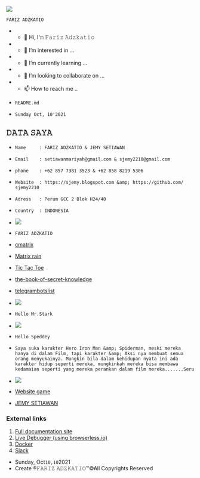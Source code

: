 

![](https://assets.dcoder.tech/61381f035dac330612ecaca0/6162394fd1531a060ff2c2b0/storageemulated0pictures155.jpg) 

`𝙵𝙰𝚁𝙸𝚉 𝙰𝙳𝚉𝙺𝙰𝚃𝙸𝙾` 
- - 👋 Hi, I'𝚖 𝙵𝚊𝚛𝚒𝚣 𝙰𝚍𝚣𝚔𝚊𝚝𝚒𝚘
- - 👀 I’m interested in ... 
- - 🌱 I’m currently learning ... 
- - 💞️ I’m looking to collaborate on ... 
- - 📫 How to reach me .. 

- `README.md` 
- `𝚂𝚞𝚗𝚍𝚊𝚢 𝙾𝚌𝚝, 10'2021`
## 𝙳𝙰𝚃𝙰 𝚂𝙰𝚈𝙰 




-  `𝙽𝚊𝚖𝚎     : 𝙵𝙰𝚁𝙸𝚉 𝙰𝙳𝚉𝙺𝙰𝚃𝙸𝙾 & 𝙹𝙴𝙼𝚈 𝚂𝙴𝚃𝙸𝙰𝚆𝙰𝙽` 
-  `𝙴𝚖𝚊𝚒𝚕    : 𝚜𝚎𝚝𝚒𝚊𝚠𝚊𝚗𝚖𝚊𝚛𝚒𝚢𝚊𝚑@𝚐𝚖𝚊𝚒𝚕.𝚌𝚘𝚖 & 𝚜𝚓𝚎𝚖𝚢2210@𝚐𝚖𝚊𝚒𝚕.𝚌𝚘𝚖` 
-  `𝚙𝚑𝚘𝚗𝚎    : +62 857 7381 3523 & +62 858 8219 5306` 
-  `𝚆𝚎𝚋𝚜𝚒𝚝𝚎  : 𝚑𝚝𝚝𝚙𝚜://𝚜𝚓𝚎𝚖𝚢.𝚋𝚕𝚘𝚐𝚜𝚙𝚘𝚝.𝚌𝚘𝚖 &amp; 𝚑𝚝𝚝𝚙𝚜://𝚐𝚒𝚝𝚑𝚞𝚋.𝚌𝚘𝚖/𝚜𝚓𝚎𝚖𝚢2210` 
-  `𝙰𝚍𝚛𝚎𝚜𝚜   : 𝙿𝚎𝚛𝚞𝚖 𝙶𝙲𝙲 2 𝙱𝚕𝚘𝚔 𝙷24/40` 
-  `𝙲𝚘𝚞𝚗𝚝𝚛𝚢  : 𝙸𝙽𝙳𝙾𝙽𝙴𝚂𝙸𝙰` 
-  ![](https://assets.dcoder.tech/61381f035dac330612ecaca0/616242c8a81900060c73e31d/acc1docencoded3onmzmdes9wvznbnhoy-psfvzonvrkgk9j6ubfty40v8erap456s.null) 
-  `FARIZ ADZKATIO` 
-  [cmatrix](https://code.dcoder.tech/files/project/61519f7817efff1955b3668f/cmatrix) 
-  [Matrix rain](https://code.dcoder.tech/files/design/61611193d1531a060ff1e911/matrix-rain) 
-  [Tic Tac Toe](https://code.dcoder.tech/files/design/615ad00c3d298106a18ffb0e/tic-tac-toe) 
-  [the-book-of-secret-knowledge](https://code.dcoder.tech/files/project/615327c8bbc3166ffce18cc5/the-book-of-secret-knowledge) 
-  [telegrambotslist](https://code.dcoder.tech/files/project/615326ef17efffa0d6b400dc/telegrambotslist) 
-  ![](https://assets.dcoder.tech/61381f035dac330612ecaca0/616242c8a81900060c73e31d/acc1docencodedaher2otxqfmxk_inzjsgxnbyd22pwsuilfu3qd_hmvyvixr-llc_va.jpg) 
-  `Hello Mr.Stark`
-  ![](https://assets.dcoder.tech/61381f035dac330612ecaca0/616242c8a81900060c73e31d/acc1docencodedghhtkm1nq3xri85ti2j6nggqprfqry2eb6u-8htnekaz3si76lesag.jpg) 
-  `Hello Speddey`  
-  `Saya suka karakter Hero Iron Man &amp; Spiderman, meski mereka hanya di dalam Film, tapi karakter &amp; Aksi nya membuat semua orang menyukainya. Mungkin bila dalam kehidupan nyata ini ada karakter hidup seperti mereka, mungkinkah mereka bisa membawa kedamaian seperti yang mereka perankan dalam film mereka.......Seru ` 

-  ![](https://assets.dcoder.tech/61381f035dac330612ecaca0/616242c8a81900060c73e31d/acc1docencodeds4ykwfbdcyiz9rk7fhn8zfmucipkjevejxsidpkhuownpm5r96zusw.null) 


-  [Website   game](https://code.dcoder.tech/files/design/6157c1c847891b05b9853358/website-game) 
-  [JEMY SETIAWAN](https://code.dcoder.tech/files/article/61610783d1531a060ff1e38a/jemy-setiawan) 
### External links

1. [Full documentation site](https://docs.browserless.io/)
2. [Live Debugger (using browserless.io)](https://chrome.browserless.io/)
3. [Docker](https://hub.docker.com/r/browserless/chrome/)
4. [Slack](https://join.slack.com/t/browserless/shared_invite/enQtMzA3OTMwNjA3MzY1LTRmMWU5NjQ0MTQ2YTE2YmU3MzdjNmVlMmU4MThjM2UxODNmNzNlZjVkY2U2NjdkMzYyNTgyZTBiMmE3Nzg0MzY)


- Sunday, Oct`10,10`2021 
- Create ®𝙵𝙰𝚁𝙸𝚉 𝙰𝙳𝚉𝙺𝙰𝚃𝙸𝙾™️©All Copyrights Reserved 
